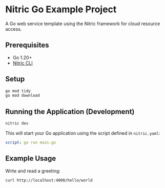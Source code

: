 # Nitric Go Example Project

A Go web service template using the Nitric framework for cloud resource access.

## Prerequisites
- Go 1.20+
- [Nitric CLI](https://nitric.io/docs/installation)

## Setup
```bash
go mod tidy
go mod download
```

## Running the Application (Development)
```bash
nitric dev
```
This will start your Go application using the script defined in `nitric.yaml`:
```yaml
script: go run main.go
```

## Example Usage
Write and read a greeting:
```bash
curl http://localhost:4000/hello/world
``` 